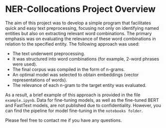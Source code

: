 # NER-Collocations Project Overview

The aim of this project was to develop a simple program that facilitates quick and easy text preprocessing, focusing not only on identifying named entities but also on extracting relevant word combinations. The primary emphasis was on evaluating the relevance of these word combinations in relation to the specified entity. The following approach was used:

- The text underwent preprocessing.
- It was structured into word combinations (for example, 2-word phrases were used).
- The final corpus was compiled in the form of n-grams.
- An optimal model was selected to obtain embeddings (vector representations of words).
- The relevance of each n-gram to the target entity was evaluated.

As a result, a brief example of this approach is provided in the file `example.ipynb`. Data for fine-tuning models, as well as the fine-tuned BERT and FastText models, are not published due to confidentiality. However, you can find the pipeline for model fine-tuning in the `notebooks folder`.

Please feel free to contact me if you have any questions.